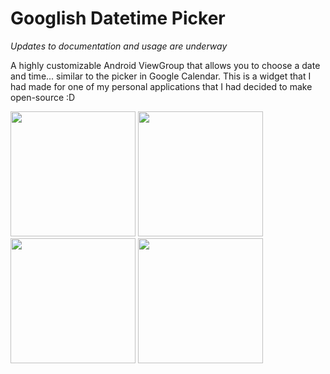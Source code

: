 # Googlish Datetime Picker
*Updates to documentation and usage are underway*

A highly customizable Android ViewGroup that allows you to choose a date and time... similar to the picker in Google Calendar. This is a widget that I had made for one of my personal applications that I had decided to make open-source :D


<img src="https://github.com/tylersuehr7/googlish-datetime-picker/blob/master/img_screen1.png" width="200"> <img src="https://github.com/tylersuehr7/googlish-datetime-picker/blob/master/img_screen2.png" width="200"> <img src="https://github.com/tylersuehr7/googlish-datetime-picker/blob/master/img_screen3.png" width="200"> <img src="https://github.com/tylersuehr7/googlish-datetime-picker/blob/master/img_screen4.png" width="200">
